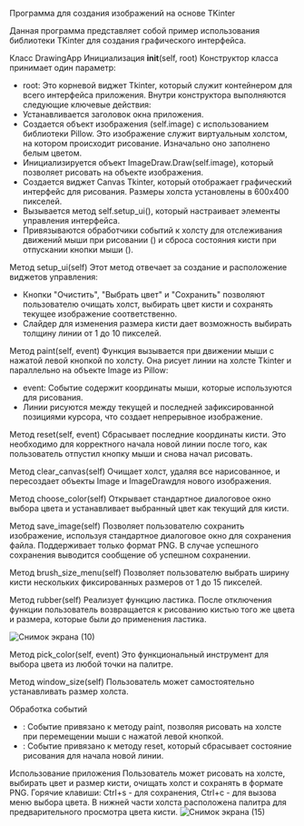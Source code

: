 Программа для создания изображений на основе TKinter

Данная программа представляет собой пример использования библиотеки TKinter для создания графического интерфейса.

Класс DrawingApp
  Инициализация __init__(self, root)
  Конструктор класса принимает один параметр:
  - root: Это корневой виджет Tkinter, который служит контейнером для всего интерфейса приложения.
  Внутри конструктора выполняются следующие ключевые действия:
  - Устанавливается заголовок окна приложения.
  - Создается объект изображения (self.image) с использованием библиотеки Pillow. Это изображение служит виртуальным холстом, на котором происходит рисование.
    Изначально оно заполнено белым цветом.
  - Инициализируется объект ImageDraw.Draw(self.image), который позволяет рисовать на объекте изображения.
  - Создается виджет Canvas Tkinter, который отображает графический интерфейс для рисования. Размеры холста установлены в 600x400 пикселей.
  - Вызывается метод self.setup_ui(), который настраивает элементы управления интерфейса.
  - Привязываются обработчики событий к холсту для отслеживания движений мыши при рисовании () и сброса состояния кисти при отпускании кнопки мыши ().

Метод setup_ui(self)
Этот метод отвечает за создание и расположение виджетов управления:
  - Кнопки "Очистить", "Выбрать цвет" и "Сохранить" позволяют пользователю очищать холст, выбирать цвет кисти и сохранять текущее изображение соответственно.
  - Слайдер для изменения размера кисти дает возможность выбирать толщину линии от 1 до 10 пикселей.

Метод paint(self, event)
Функция вызывается при движении мыши с нажатой левой кнопкой по холсту. Она рисует линии на холсте Tkinter и параллельно на объекте Image из Pillow:
  - event: Событие содержит координаты мыши, которые используются для рисования.
  - Линии рисуются между текущей и последней зафиксированной позициями курсора, что создает непрерывное изображение.

Метод reset(self, event)
Сбрасывает последние координаты кисти. Это необходимо для корректного начала новой линии после того, как пользователь отпустил кнопку мыши и снова начал рисовать.

Метод clear_canvas(self)
Очищает холст, удаляя все нарисованное, и пересоздает объекты Image и ImageDrawдля нового изображения.

Метод choose_color(self)
Открывает стандартное диалоговое окно выбора цвета и устанавливает выбранный цвет как текущий для кисти.

Метод save_image(self)
Позволяет пользователю сохранить изображение, используя стандартное диалоговое окно для сохранения файла. Поддерживает только формат PNG. 
В случае успешного сохранения выводится сообщение об успешном сохранении.

Метод brush_size_menu(self)
Позволяет пользователю выбрать ширину кисти нескольких фиксированных размеров от 1 до 15 пикселей.

Метод rubber(self)
Реализует функцию ластика. После отключения функции пользователь возвращается к рисованию кистью того же цвета и размера, которые были до применения ластика.

![Снимок экрана (10)](https://github.com/user-attachments/assets/26abfd7c-50cb-4adb-93a3-23eb5094d07a)

Метод pick_color(self, event)
Это функциональный инструмент для выбора цвета из любой точки на палитре.

Метод window_size(self)
Пользователь может самостоятельно устанавливать размер холста.


Обработка событий
  - : Событие привязано к методу paint, позволяя рисовать на холсте при перемещении мыши с нажатой левой кнопкой.
  - : Событие привязано к методу reset, который сбрасывает состояние рисования для начала новой линии.

Использование приложения
Пользователь может рисовать на холсте, выбирать цвет и размер кисти, очищать холст и сохранять в формате PNG.
Горячие клавиши: Ctrl+s - для сохранения, Ctrl+c - для вызова меню выбора цвета.
В нижней части холста расположена палитра для предварительного просмотра цвета кисти.
![Снимок экрана (15)](https://github.com/user-attachments/assets/141a9d70-8e85-4788-975f-813c206aff9c)





